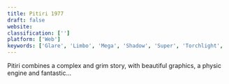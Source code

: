 ```yaml
---
title: Pitiri 1977
draft: false 
website: 
classification: ['']
platform: ['Web']
keywords: ['Glare', 'Limbo', 'Mega', 'Shadow', 'Super', 'Torchlight', 'Twisted']
---
```

Pitiri combines a complex and grim story, with beautiful graphics, a physic engine and fantastic...